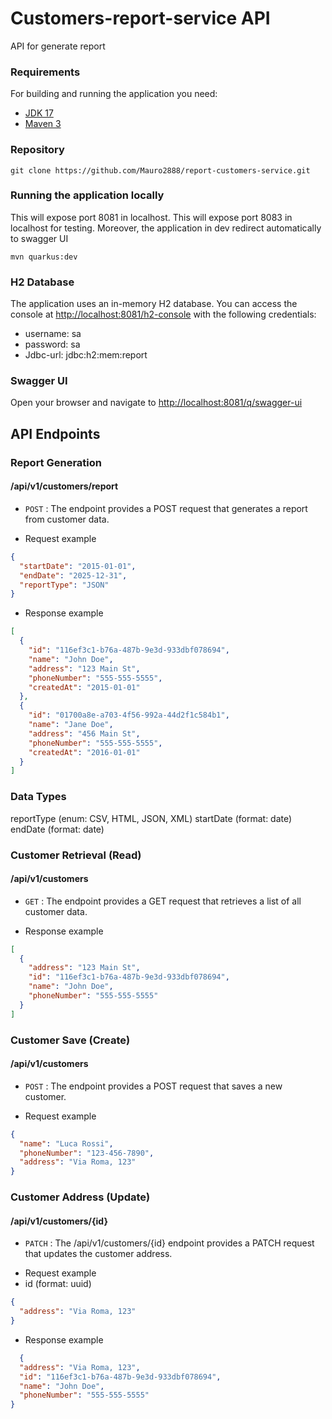# Customers-report-service API

API for generate report

### Requirements
For building and running the application you need:

- [JDK 17](https://docs.aws.amazon.com/corretto/latest/corretto-17-ug/downloads-list.html)
- [Maven 3](https://maven.apache.org)

### Repository

```shell
git clone https://github.com/Mauro2888/report-customers-service.git
```

### Running the application locally
This will expose port 8081 in localhost.
This will expose port 8083 in localhost for testing.
Moreover, the application in dev redirect automatically to swagger UI
```shell
mvn quarkus:dev
```

### H2 Database
The application uses an in-memory H2 database.
You can access the console at [http://localhost:8081/h2-console](http://localhost:8081/h2-console)
with the following credentials:
- username: sa
- password: sa
- Jdbc-url: jdbc:h2:mem:report

### Swagger UI
Open your browser and navigate to [http://localhost:8081/q/swagger-ui](http://localhost:8081/q/swagger-ui/#/)


## API Endpoints
### Report Generation
####  /api/v1/customers/report
* `POST` : The endpoint provides a POST request that generates a report from customer data.
- Request example
```json
{
  "startDate": "2015-01-01",
  "endDate": "2025-12-31",
  "reportType": "JSON"
}
```
- Response example
```json
[
  {
    "id": "116ef3c1-b76a-487b-9e3d-933dbf078694",
    "name": "John Doe",
    "address": "123 Main St",
    "phoneNumber": "555-555-5555",
    "createdAt": "2015-01-01"
  },
  {
    "id": "01700a8e-a703-4f56-992a-44d2f1c584b1",
    "name": "Jane Doe",
    "address": "456 Main St",
    "phoneNumber": "555-555-5555",
    "createdAt": "2016-01-01"
  }
]
```
### Data Types

reportType (enum: CSV, HTML, JSON, XML)
startDate (format: date)
endDate (format: date)


### Customer Retrieval (Read)
####  /api/v1/customers
* `GET` : The endpoint provides a GET request that retrieves a list of all customer data.
- Response example
```json
[
  {
    "address": "123 Main St",
    "id": "116ef3c1-b76a-487b-9e3d-933dbf078694",
    "name": "John Doe",
    "phoneNumber": "555-555-5555"
  }
]
```

### Customer Save (Create)
####  /api/v1/customers
* `POST` : The endpoint provides a POST request that saves a new customer.
- Request example
```json
{
  "name": "Luca Rossi",
  "phoneNumber": "123-456-7890",
  "address": "Via Roma, 123"
}
```

### Customer Address (Update)
####  /api/v1/customers/{id}
* `PATCH` : The /api/v1/customers/{id} endpoint provides a PATCH request that updates the customer address.
- Request example
- id (format: uuid)
```json
{
  "address": "Via Roma, 123"
}
```

- Response example
```json
  {
  "address": "Via Roma, 123",
  "id": "116ef3c1-b76a-487b-9e3d-933dbf078694",
  "name": "John Doe",
  "phoneNumber": "555-555-5555"
}
```
